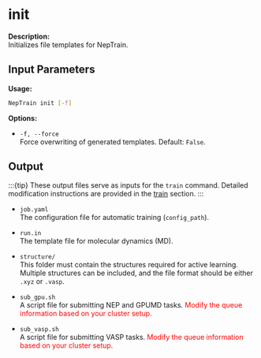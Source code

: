 # init
**Description:**  
Initializes file templates for NepTrain.
## Input Parameters

**Usage:**  
```bash
NepTrain init [-f]
```

**Options:**  
- `-f, --force`  
  Force overwriting of generated templates. Default: `False`.

## Output
:::{tip}
These output files serve as inputs for the `train` command. Detailed modification instructions are provided in the [train](train.md) section.
::: 
- `job.yaml`  
  The configuration file for automatic training (`config_path`).  

- `run.in`  
  The template file for molecular dynamics (MD).  

- `structure/`  
  This folder must contain the structures required for active learning. Multiple structures can be included, and the file format should be either `.xyz` or `.vasp`.  

- `sub_gpu.sh`  
  A script file for submitting NEP and GPUMD tasks. <span style="color:red;">Modify the queue information based on your cluster setup.</span>  

- `sub_vasp.sh`  
  A script file for submitting VASP tasks. <span style="color:red;">Modify the queue information based on your cluster setup. </span> 
